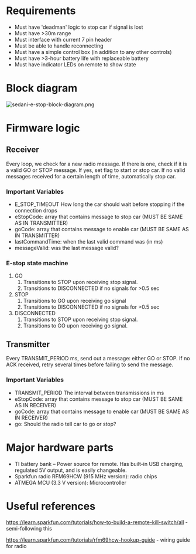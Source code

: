 # Requirements
 * Must have 'deadman' logic to stop car if signal is lost
 * Must have >30m range
 * Must interface with current 7 pin header
 * Must be able to handle reconnecting
 * Must have a simple control box (in addition to any other controls)
 * Must have >3-hour battery life with replaceable battery
 * Must have indicator LEDs on remote to show state
 
# Block diagram
![sedani-e-stop-block-diagram.png](/sedani-e-stop-block-diagram.png)

# Firmware logic

## Receiver
Every loop, we check for a new radio message. If there is one, check if it is a valid GO or STOP message. If yes, set flag to start or stop car. If no valid messages received for a certain length of time, automatically stop car.

### Important Variables
 * E_STOP_TIMEOUT How long the car should wait before stopping if the connection drops
 * eStopCode: array that contains message to stop car (MUST BE SAME AS IN TRANSMITTER)
 * goCode: array that contains message to enable car (MUST BE SAME AS IN TRANSMITTER)
 * lastCommandTime: when the last valid command was (in ms)
 * messageValid: was the last message valid?
 
### E-stop state machine
1. GO
    1. Transitions to STOP upon receiving stop signal.
    2. Transitions to DISCONNECTED if no signals for >0.5 sec
2. STOP
    1. Transitions to GO upon receiving go signal
    2. Transitions to DISCONNECTED if no signals for >0.5 sec
3. DISCONNECTED
    1. Transitions to STOP upon receiving stop signal.
    2. Transitions to GO upon receiving go signal.

## Transmitter
Every TRANSMIT_PERIOD ms, send out a message: either GO or STOP. If no ACK received, retry several times before failing to send the message.

### Important Variables
 * TRANSMIT_PERIOD The interval between transmissions in ms
 * eStopCode: array that contains message to stop car (MUST BE SAME AS IN RECEIVER)
 * goCode: array that contains message to enable car (MUST BE SAME AS IN RECEIVER)
 * go: Should the radio tell car to go or stop?

# Major hardware parts
 * TI battery bank – Power source for remote. Has built-in USB charging, regulated 5V output, and is easily changeable.
 * Sparkfun radio RFM69HCW (915 MHz version): radio chips
 * ATMEGA MCU (3.3 V version): Microcontroller

# Useful references
https://learn.sparkfun.com/tutorials/how-to-build-a-remote-kill-switch/all - semi-following this

https://learn.sparkfun.com/tutorials/rfm69hcw-hookup-guide - wiring guide for radio
